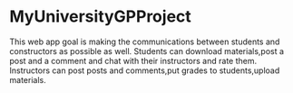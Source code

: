 # MyUniversityGPProject
This web app goal is making the communications between students and constructors as possible as well.   Students can download materials,post a post and a comment and chat with their instructors and rate them. Instructors can post posts and comments,put grades to students,upload materials.
